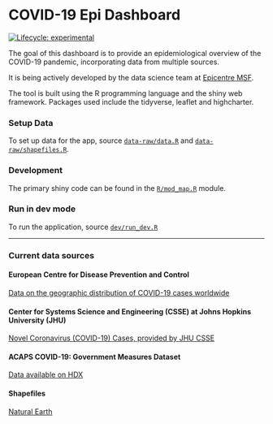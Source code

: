 
# COVID-19 Epi Dashboard

<!-- badges: start -->
[![Lifecycle: experimental](https://img.shields.io/badge/lifecycle-experimental-orange.svg)](https://www.tidyverse.org/lifecycle/#experimental)
<!-- badges: end -->

The goal of this dashboard is to provide an epidemiological overview of the COVID-19 pandemic, incorporating data from multiple sources. 

It is being actively developed by the data science team at [Epicentre MSF](https://epicentre.msf.org/en).

The tool is built using the R programming language and the shiny web framework. Packages used include the tidyverse, leaflet and highcharter.

### Setup Data

To set up data for the app, source [`data-raw/data.R`](data-raw/data.R) and [`data-raw/shapefiles.R`](data-raw/shapefiles.R).

### Development

The primary shiny code can be found in the [`R/mod_map.R`](R/mod_map.R) module.

### Run in dev mode

To run the application, source [`dev/run_dev.R`](dev/run_dev.R)

---

### Current data sources

#### European Centre for Disease Prevention and Control 

[Data on the geographic distribution of COVID-19 cases worldwide](https://www.ecdc.europa.eu/en/publications-data/download-todays-data-geographic-distribution-covid-19-cases-worldwide)

#### Center for Systems Science and Engineering (CSSE) at Johns Hopkins University (JHU)

[Novel Coronavirus (COVID-19) Cases, provided by JHU CSSE](https://github.com/CSSEGISandData/COVID-19)

#### ACAPS COVID-19: Government Measures Dataset 

[Data available on HDX](https://data.humdata.org/dataset/acaps-covid19-government-measures-dataset)

#### Shapefiles

[Natural Earth](https://www.naturalearthdata.com/)




